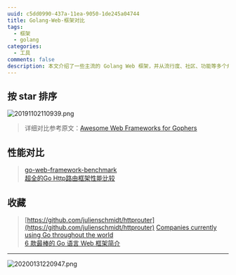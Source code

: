 ```yaml
---
uuid: c5dd0990-437a-11ea-9050-1de245a04744
title: Golang-Web-框架对比
tags:
  - 框架
  - golang
categories:
  - 工具
comments: false
description: 本文介绍了一些主流的 Golang Web 框架，并从流行度、社区、功能等多个角度做了对比。
---
```



<!--more-->

## 按 star 排序
![20191102110939.png](/images/20191102110939.png)
> 详细对比参考原文：[Awesome Web Frameworks for Gophers](https://github.com/speedwheel/awesome-go-web-frameworks/blob/master/README.md#popularity)  

## 性能对比
> [go-web-framework-benchmark](https://github.com/smallnest/go-web-framework-benchmark/blob/master/README.md)  
> [超全的Go Http路由框架性能比较](https://colobu.com/2016/03/23/Go-HTTP-request-router-and-web-framework-benchmark/)  


## 收藏
> [https://github.com/julienschmidt/httprouter](https://github.com/julienschmidt/httprouter)
> [Companies currently using Go throughout the world](https://github.com/golang/go/wiki/GoUsers)  
> [6 款最棒的 Go 语言 Web 框架简介](https://studygolang.com/articles/11897)

---
![20200131220947.png](/images/20200131220947.png)

<link rel="stylesheet" href="http://yandex.st/highlightjs/6.1/styles/default.min.css">
<script src="http://yandex.st/highlightjs/6.1/highlight.min.js"></script>
<script>
hljs.tabReplace = ' ';
hljs.initHighlightingOnLoad();
</script>

<!-- > 来源：[https://leunggeorge.github.io/](https://leunggeorge.github.io/)   -->
